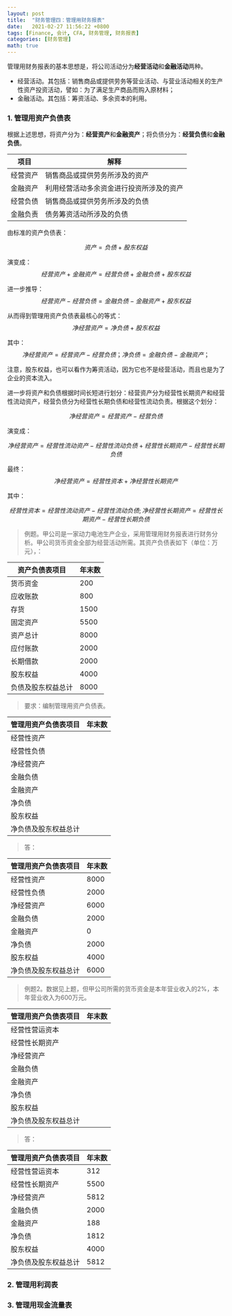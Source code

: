```yaml
---
layout: post
title:  "财务管理四：管理用财务报表"
date:   2021-02-27 11:56:22 +0800
tags: [Finance, 会计, CFA, 财务管理, 财务报表]
categories: [财务管理]
math: true
---
```


管理用财务报表的基本思想是，将公司活动分为**经营活动**和**金融活动**两种。   
- 经营活动。其包括：销售商品或提供劳务等营业活动、与营业活动相关的生产性资产投资活动，譬如：为了满足生产商品而购入原材料；
- 金融活动。其包括：筹资活动、多余资本的利用。

### 1. 管理用资产负债表

根据上述思想，将资产分为：**经营资产**和**金融资产**；将负债分为：**经营负债**和**金融负债**。

|项目|解释|
|--|--|
|经营资产|销售商品或提供劳务所涉及的资产|
|金融资产|利用经营活动多余资金进行投资所涉及的资产|
|经营负债|销售商品或提供劳务所涉及的负债|
|金融负责|债务筹资活动所涉及的负债|

由标准的资产负债表：   

<span> $$ 资产=负债+股东权益 $$ </span>

演变成：   
<span> $$ 经营资产+金融资产=经营负债+金融负债+股东权益 $$ </span>

进一步推导：   
<span> $$ 经营资产-经营负债=金融负债-金融资产+股东权益 $$ </span>

从而得到管理用资产负债表最核心的等式：   
<span> $$ 净经营资产=净负债+股东权益 $$ </span>


其中：   
<span> $$ 净经营资产=经营资产-经营负债；净负债=金融负债-金融资产； $$ </span>


注意，股东权益，也可以看作为筹资活动，因为它也不是经营活动，而且也是为了企业的资本流入。


进一步将资产和负债根据时间长短进行划分：经营资产分为经营性长期资产和经营性流动资产，经营负债分为经营性长期负债和经营性流动负责。根据这个划分：   

<span> $$ 净经营资产=经营资产-经营负债 $$ </span>

演变成：   

<span> $$ 净经营资产=经营性流动资产-经营性流动负债+经营性长期资产-经营性长期负债 $$ </span>


最终：   
<span> $$ 净经营资产=经营性资本+净经营性长期资产 $$ </span>

其中：   

<span> $$ 经营性资本=经营性流动资产-经营性流动负债;  净经营性长期资产=经营性长期资产-经营性长期负债 $$ </span>

> 例题。甲公司是一家动力电池生产企业，采用管理用财务报表进行财务分析。甲公司货币资金全部为经营活动所需。其资产负债表如下（单位：万元），：   

|资产负债表项目|年末数|
|--|--|
|货币资金|200|
|应收账款|800|
|存货|1500|
|固定资产|5500|
|资产总计|8000|
|应付账款|2000|
|长期借款|2000|
|股东权益|4000|
|负债及股东权益总计|8000|

> 要求：编制管理用资产负债表。   

|管理用资产负债表项目|年末数|
|--|--|
|经营性资产||
|经营性负债||
|净经营资产||
|金融负债||
|金融资产||
|净负债||
|股东权益||
|净负债及股东权益总计||

> 答：   

|管理用资产负债表项目|年末数|
|--|--|
|经营性资产|8000|
|经营性负债|2000|
|净经营资产|6000|
|金融负债|2000|
|金融资产|0|
|净负债|2000|
|股东权益|4000|
|净负债及股东权益总计|6000|

> 例题2。数据见上题，但甲公司所需的货币资金是本年营业收入的2%，本年营业收入为600万元。    

|管理用资产负债表项目|年末数|
|--|--|
|经营性营运资本||
|经营性长期资产||
|净经营资产||
|金融负债||
|金融资产||
|净负债||
|股东权益||
|净负债及股东权益总计||

> 答：   

|管理用资产负债表项目|年末数|
|--|--|
|经营性营运资本|312|
|经营性长期资产|5500|
|净经营资产|5812|
|金融负债|2000|
|金融资产|188|
|净负债|1812|
|股东权益|4000|
|净负债及股东权益总计|5812|

### 2. 管理用利润表

### 3. 管理用现金流量表


